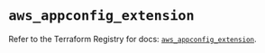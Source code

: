 # `aws_appconfig_extension`

Refer to the Terraform Registry for docs: [`aws_appconfig_extension`](https://registry.terraform.io/providers/hashicorp/aws/5.34.0/docs/resources/appconfig_extension).
